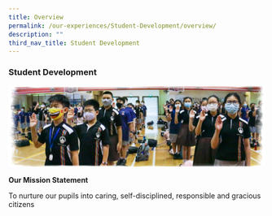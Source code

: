 ```yaml
---
title: Overview
permalink: /our-experiences/Student-Development/overview/
description: ""
third_nav_title: Student Development
---
```

### Student Development

![Students reciting the student leader pledge](/images/Our%20Experiences/Student%20Development/sd1.png)

**Our Mission Statement**

To nurture our pupils into caring, self-disciplined, responsible and gracious citizens